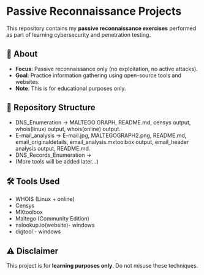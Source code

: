 # Passive Reconnaissance Projects
This repository contains my **passive reconnaissance exercises** performed as part of learning cybersecurity and penetration testing.
## 📌 About
- **Focus**: Passive reconnaissance only (no exploitation, no active attacks).  
- **Goal**: Practice information gathering using open-source tools and websites.  
- **Note**: This is for educational purposes only.  
## 📂 Repository Structure
- DNS_Enumeration -> MALTEGO GRAPH, README.md, censys output, whois(linux) output, whois(online) output.
- E-mail_analysis -> E-mail.jpg, MALTEGOGRAPH2.png, README.md, email_originaldetails, email_analysis.mxtoolbox output, email_header analysis output, README.md.
- DNS_Records_Enumeration ->
-  (More tools will be added later...)
## 🛠 Tools Used
- WHOIS (Linux + online)  
- Censys
- MXtoolbox
- Maltego (Community Edition)
- nslookup.io(website)- windows
- digtool - windows
## ⚠️ Disclaimer
This project is for **learning purposes only**. Do not misuse these techniques.
